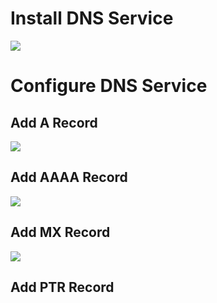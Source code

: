 # Install DNS Service

![](https://github.com/JonmarCorpuz/SecondBrain/blob/main/Assets/Whitespace.png)

# Configure DNS Service

## Add A Record

![](https://github.com/JonmarCorpuz/SecondBrain/blob/main/Assets/Whitespace.png)

## Add AAAA Record

![](https://github.com/JonmarCorpuz/SecondBrain/blob/main/Assets/Whitespace.png)

## Add MX Record

![](https://github.com/JonmarCorpuz/SecondBrain/blob/main/Assets/Whitespace.png)

## Add PTR Record
